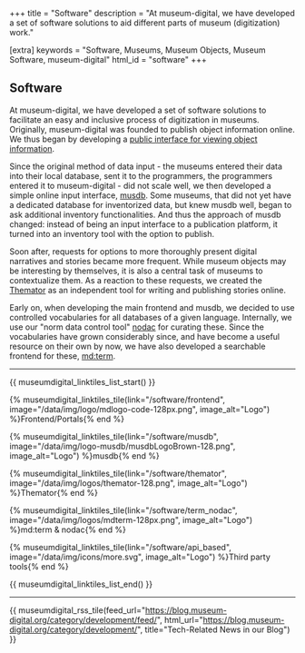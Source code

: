 +++
title = "Software"
description = "At museum-digital, we have developed a set of software solutions to aid different parts of museum (digitization) work."

[extra]
keywords = "Software, Museums, Museum Objects, Museum Software, museum-digital"
html_id = "software"
+++

## Software

At museum-digital, we have developed a set of software solutions to facilitate an easy and inclusive process of digitization in museums. Originally, museum-digital was founded to publish object information online. We thus began by developing a [public interface for viewing object information](/software/frontend).

Since the original method of data input - the museums entered their data into their local database, sent it to the programmers, the programmers entered it to museum-digital - did not scale well, we then developed a simple online input interface, [musdb](/software/musdb). Some museums, that did not yet have a dedicated database for inventorized data, but knew musdb well, began to ask additional inventory functionalities. And thus the approach of musdb changed: instead of being an input interface to a publication platform, it turned into an inventory tool with the option to publish.

Soon after, requests for options to more thoroughly present digital narratives and stories became more frequent. While museum objects may be interesting by themselves, it is also a central task of museums to contextualize them. As a reaction to these requests, we created the [Themator](/software/themator) as an independent tool for writing and publishing stories online.

Early on, when developing the main frontend and musdb, we decided to use controlled vocabularies for all databases of a given language. Internally, we use our "norm data control tool" [nodac](/software/term_nodac) for curating these. Since the vocabularies have grown considerably since, and have become a useful resource on their own by now, we have also developed a searchable frontend for these, [md:term](/software/term_nodac).

----

{{ museumdigital_linktiles_list_start() }}

{% museumdigital_linktiles_tile(link="/software/frontend",
    image="/data/img/logo/mdlogo-code-128px.png",
    image_alt="Logo") %}Frontend/Portals{% end %}

{% museumdigital_linktiles_tile(link="/software/musdb",
    image="/data/img/logo-musdb/musdbLogoBrown-128.png",
    image_alt="Logo") %}musdb{% end %}

{% museumdigital_linktiles_tile(link="/software/themator",
    image="/data/img/logos/themator-128.png",
    image_alt="Logo") %}Themator{% end %}

{% museumdigital_linktiles_tile(link="/software/term_nodac",
    image="/data/img/logos/mdterm-128px.png",
    image_alt="Logo") %}md:term & nodac{% end %}

{% museumdigital_linktiles_tile(link="/software/api_based",
    image="/data/img/icons/more.svg",
    image_alt="Logo") %}Third party tools{% end %}

{{ museumdigital_linktiles_list_end() }}

----

{{ museumdigital_rss_tile(feed_url="https://blog.museum-digital.org/category/development/feed/",
    html_url="https://blog.museum-digital.org/category/development/",
    title="Tech-Related News in our Blog") }}
